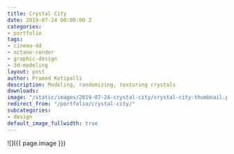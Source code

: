 ```yaml
---
title: Crystal City
date: 2019-07-24 00:00:00 Z
categories:
- portfolio
tags:
- cinema-4d
- octane-render
- graphic-design
- 3d-modeling
layout: post
author: Pramod Kotipalli
description: Modeling, randomizing, texturing crystals
downloads: 
image: "/static/images/2019-07-24-crystal-city/crystal-city-thumbnail.png"
redirect_from: "/portfolio/crystal-city/"
subcategories:
- design
default_image_fullwidth: true
---
```


![]({{ page.image }})
